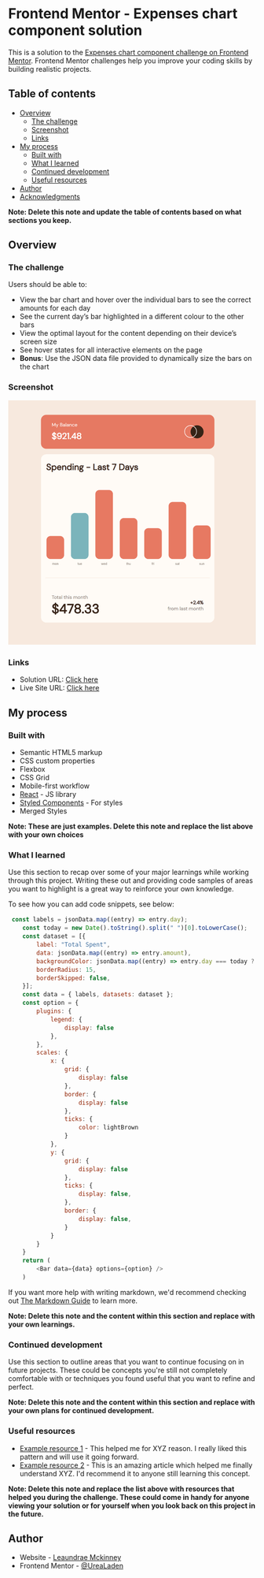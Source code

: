 # Frontend Mentor - Expenses chart component solution

This is a solution to the [Expenses chart component challenge on Frontend Mentor](https://www.frontendmentor.io/challenges/expenses-chart-component-e7yJBUdjwt). Frontend Mentor challenges help you improve your coding skills by building realistic projects. 

## Table of contents

- [Overview](#overview)
  - [The challenge](#the-challenge)
  - [Screenshot](#screenshot)
  - [Links](#links)
- [My process](#my-process)
  - [Built with](#built-with)
  - [What I learned](#what-i-learned)
  - [Continued development](#continued-development)
  - [Useful resources](#useful-resources)
- [Author](#author)
- [Acknowledgments](#acknowledgments)

**Note: Delete this note and update the table of contents based on what sections you keep.**

## Overview

### The challenge

Users should be able to:

- View the bar chart and hover over the individual bars to see the correct amounts for each day
- See the current day’s bar highlighted in a different colour to the other bars
- View the optimal layout for the content depending on their device’s screen size
- See hover states for all interactive elements on the page
- **Bonus**: Use the JSON data file provided to dynamically size the bars on the chart

### Screenshot

![Solution](./public/solution.png)


### Links

- Solution URL: [Click here](https://urealaden.github.io/chart-component/)
- Live Site URL: [Click here](https://urealaden.github.io/chart-component/)

## My process

### Built with

- Semantic HTML5 markup
- CSS custom properties
- Flexbox
- CSS Grid
- Mobile-first workflow
- [React](https://reactjs.org/) - JS library
- [Styled Components](https://styled-components.com/) - For styles
- Merged Styles

**Note: These are just examples. Delete this note and replace the list above with your own choices**

### What I learned

Use this section to recap over some of your major learnings while working through this project. Writing these out and providing code samples of areas you want to highlight is a great way to reinforce your own knowledge.

To see how you can add code snippets, see below:

```js
 const labels = jsonData.map((entry) => entry.day);
    const today = new Date().toString().split(" ")[0].toLowerCase();
    const dataset = [{
        label: "Total Spent",
        data: jsonData.map((entry) => entry.amount),
        backgroundColor: jsonData.map((entry) => entry.day === today ? cyan : redOrange),
        borderRadius: 15,
        borderSkipped: false,
    }];
    const data = { labels, datasets: dataset };
    const option = {
        plugins: {
            legend: {
                display: false
            },
        },
        scales: {
            x: {
                grid: {
                    display: false
                },
                border: {
                    display: false
                },
                ticks: {
                    color: lightBrown
                }
            },
            y: {
                grid: {
                    display: false
                },
                ticks: {
                    display: false,
                },
                border: {
                    display: false,
                }
            }
        }
    }
    return (
        <Bar data={data} options={option} />
    )
```

If you want more help with writing markdown, we'd recommend checking out [The Markdown Guide](https://www.markdownguide.org/) to learn more.

**Note: Delete this note and the content within this section and replace with your own learnings.**

### Continued development

Use this section to outline areas that you want to continue focusing on in future projects. These could be concepts you're still not completely comfortable with or techniques you found useful that you want to refine and perfect.

**Note: Delete this note and the content within this section and replace with your own plans for continued development.**

### Useful resources

- [Example resource 1](https://www.example.com) - This helped me for XYZ reason. I really liked this pattern and will use it going forward.
- [Example resource 2](https://www.example.com) - This is an amazing article which helped me finally understand XYZ. I'd recommend it to anyone still learning this concept.

**Note: Delete this note and replace the list above with resources that helped you during the challenge. These could come in handy for anyone viewing your solution or for yourself when you look back on this project in the future.**

## Author

- Website - [Leaundrae Mckinney](https://www.linkedin.com/in/leaundrae-mckinney/)
- Frontend Mentor - [@UreaLaden](https://www.frontendmentor.io/profile/UreaLaden)
